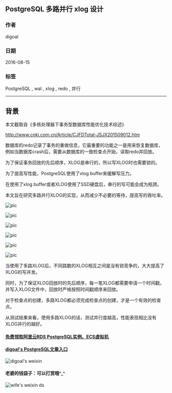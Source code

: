 ## PostgreSQL 多路并行 xlog 设计  
                      
### 作者                     
digoal                      
                      
### 日期                    
2016-08-15                       
                      
### 标签                    
PostgreSQL , wal , xlog , redo , 并行        
                      
----                    
                      
## 背景           
本文截取自《多核处理器下事务型数据库性能优化技术综述》  
  
http://www.cnki.com.cn/Article/CJFDTotal-JSJX201509012.htm  
  
数据库的redo记录了事务的重做信息，它最重要的功能之一是用来恢复数据库，例如当数据库crash后，需要从数据库的一致检查点开始，读取redo并回放。  
  
为了保证事务回放的先后顺序，XLOG是串行的，所以写XLOG时也需要锁的。  
  
为了提高写性能，PostgreSQL使用了xlog buffer来缓解写压力。  
  
在使用了xlog buffer或者XLOG使用了SSD硬盘后，串行的写可能会成为瓶颈。  
  
本文旨在研究多路并行XLOG的实现，从而减少不必要的等待，提高写的吞吐率。  
  
![pic](20160815_05_pic_001.png)  
  
![pic](20160815_05_pic_002.png)  
  
![pic](20160815_05_pic_003.png)  
  
![pic](20160815_05_pic_004.png)  
  
![pic](20160815_05_pic_005.png)  
  
![pic](20160815_05_pic_006.png)  
  
当使用了多路XLOG后，不同路数的XLOG相互之间是没有锁竞争的，大大提高了XLOG的写并发。  
  
同时，为了保证XLOG回放时的先后顺序，每一笔XLOG都需要申请一个时间戳，并写入XLOG文件中，回放时严格按照时间戳顺序来回放。  
  
对于检查点的创建，多路XLOG都必须完成检查点的创建，才是一个有效的检查点。  
  
从测试结果来看，使用多路XLOG的话，测试并行度越高，性能表现相比没有XLOG并行的越好。  
  
  
  
  
  
  
  
  
  
  
  
  
  
  
#### [免费领取阿里云RDS PostgreSQL实例、ECS虚拟机](https://free.aliyun.com/ "57258f76c37864c6e6d23383d05714ea")
  
  
#### [digoal's PostgreSQL文章入口](https://github.com/digoal/blog/blob/master/README.md "22709685feb7cab07d30f30387f0a9ae")
  
  
![digoal's weixin](../pic/digoal_weixin.jpg "f7ad92eeba24523fd47a6e1a0e691b59")
  
  
#### 老婆的钱袋子：可以打赏哦^_^  
![wife's weixin ds](../pic/wife_weixin_ds.jpg "acd5cce1a143ef1d6931b1956457bc9f")
  
